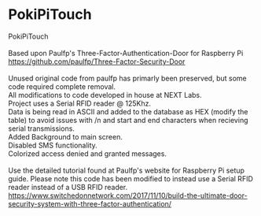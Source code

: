 # PokiPiTouch
PokiPiTouch<br><br>
Based upon Paulfp's Three-Factor-Authentication-Door for Raspberry Pi<br>
https://github.com/paulfp/Three-Factor-Security-Door<br><br>
Unused original code from paulfp has primarly been preserved, but some code required complete removal.<br>
All modifications to code developed in house at NEXT Labs.<br>
Project uses a Serial RFID reader @ 125Khz.<br>
Data is being read in ASCII and added to the database as HEX (modify the table) to avoid issues with /n and start and end characters when recieving serial transmissions.<br>
Added Background to main screen.<br>
Disabled SMS functionality.<br>
Colorized access denied and granted messages.<br><br>
Use the detailed tutorial found at Paulfp's website for Raspberry Pi setup guide. Please note this code has been modified to instead use a Serial RFID reader instead of a USB RFID reader.<br>
https://www.switchedonnetwork.com/2017/11/10/build-the-ultimate-door-security-system-with-three-factor-authentication/
